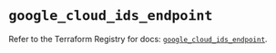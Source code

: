 # `google_cloud_ids_endpoint`

Refer to the Terraform Registry for docs: [`google_cloud_ids_endpoint`](https://registry.terraform.io/providers/hashicorp/google/5.32.0/docs/resources/cloud_ids_endpoint).
